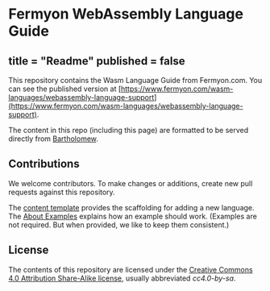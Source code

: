 # Fermyon WebAssembly Language Guide
title = "Readme"
published = false
---
This repository contains the Wasm Language Guide from Fermyon.com. You can see the published version at [https://www.fermyon.com/wasm-languages/webassembly-language-support](https://www.fermyon.com/wasm-languages/webassembly-language-support).

The content in this repo (including this page) are formatted to be served directly from [Bartholomew](https://github.com/fermyon/bartholomew).

## Contributions

We welcome contributors. To make changes or additions, create new pull requests against this repository.

The [content template](tpl.md) provides the scaffolding for adding a new language. The [About Examples](about-examples.md) explains how an example should work. (Examples are not required. But when provided, we like to keep them consistent.)

## License

The contents of this repository are licensed under the [Creative Commons 4.0 Attribution Share-Alike license](https://creativecommons.org/licenses/by-sa/4.0/legalcode), usually abbreviated _cc4.0-by-sa_.